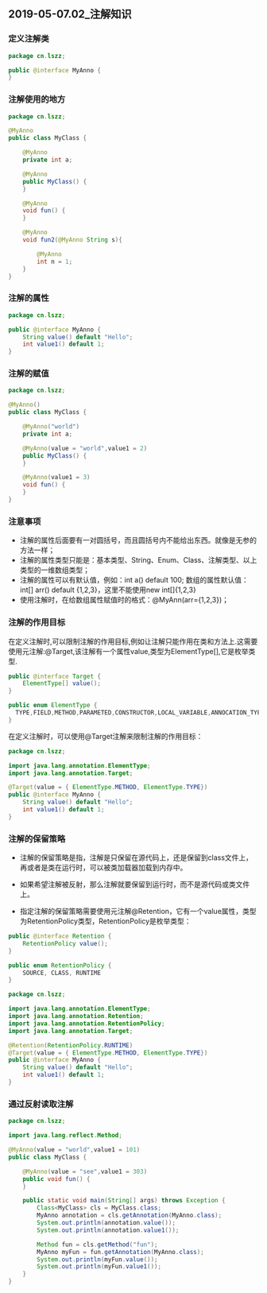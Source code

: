 ## 2019-05-07.02_注解知识

### 定义注解类

```java
package cn.lszz;

public @interface MyAnno {
}
```

### 注解使用的地方

```java
package cn.lszz;

@MyAnno
public class MyClass {

    @MyAnno
    private int a;

    @MyAnno
    public MyClass() {
    }

    @MyAnno
    void fun() {
    }

    @MyAnno
    void fun2(@MyAnno String s){

        @MyAnno
        int n = 1;
    }
}

```

### 注解的属性

```java
package cn.lszz;

public @interface MyAnno {
    String value() default "Hello";
    int value1() default 1;
}
```

### 注解的赋值

```java
package cn.lszz;

@MyAnno()
public class MyClass {

    @MyAnno("world")
    private int a;

    @MyAnno(value = "world",value1 = 2)
    public MyClass() {
    }

    @MyAnno(value1 = 3)
    void fun() {
    }
}

```

### 注意事项

- 注解的属性后面要有一对圆括号，而且圆括号内不能给出东西。就像是无参的方法一样；
- 注解的属性类型只能是：基本类型、String、Enum、Class、注解类型、以上类型的一维数组类型；
- 注解的属性可以有默认值，例如：int a() default 100;
  数组的属性默认值：int[] arr() default {1,2,3}，这里不能使用new int[]{1,2,3}
- 使用注解时，在给数组属性赋值时的格式：@MyAnn(arr={1,2,3})；

### 注解的作用目标

在定义注解时,可以限制注解的作用目标,例如让注解只能作用在类和方法上.这需要使用元注解:@Target,该注解有一个属性value,类型为ElementType[],它是枚举类型.

```java
public @interface Target {
    ElementType[] value();
}
```

```java
public enum ElementType {
  TYPE,FIELD,METHOD,PARAMETED,CONSTRUCTOR,LOCAL_VARIABLE,ANNOCATION_TYPE,PACKAGE,TYPE_PARAMETER,TYPE_USE
}
```

在定义注解时，可以使用@Target注解来限制注解的作用目标：

```java
package cn.lszz;

import java.lang.annotation.ElementType;
import java.lang.annotation.Target;

@Target(value = { ElementType.METHOD, ElementType.TYPE})
public @interface MyAnno {
    String value() default "Hello";
    int value1() default 1;
}
```

### 注解的保留策略

- 注解的保留策略是指，注解是只保留在源代码上，还是保留到class文件上，再或者是类在运行时，可以被类加载器加载到内存中。

- 如果希望注解被反射，那么注解就要保留到运行时，而不是源代码或类文件上。

- 指定注解的保留策略需要使用元注解@Retention，它有一个value属性，类型为RetentionPolicy类型，RetentionPolicy是枚举类型：

```java
public @interface Retention {
    RetentionPolicy value();
}
```

```java
public enum RetentionPolicy {
    SOURCE, CLASS, RUNTIME
}
```

```java
package cn.lszz;

import java.lang.annotation.ElementType;
import java.lang.annotation.Retention;
import java.lang.annotation.RetentionPolicy;
import java.lang.annotation.Target;

@Retention(RetentionPolicy.RUNTIME)
@Target(value = { ElementType.METHOD, ElementType.TYPE})
public @interface MyAnno {
    String value() default "Hello";
    int value1() default 1;
}
```

### 通过反射读取注解

```java
package cn.lszz;

import java.lang.reflect.Method;

@MyAnno(value = "world",value1 = 101)
public class MyClass {

    @MyAnno(value = "see",value1 = 303)
    public void fun() {
    }

    public static void main(String[] args) throws Exception {
        Class<MyClass> cls = MyClass.class;
        MyAnno annotation = cls.getAnnotation(MyAnno.class);
        System.out.println(annotation.value());
        System.out.println(annotation.value1());

        Method fun = cls.getMethod("fun");
        MyAnno myFun = fun.getAnnotation(MyAnno.class);
        System.out.println(myFun.value());
        System.out.println(myFun.value1());
    }
}
```

